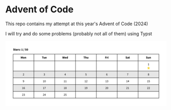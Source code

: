 # Advent of Code

This repo contains my attempt at this year's Advent of Code (2024)

I will try and do some problems (probably not all of them) using Typst

![progress](progress.png)
